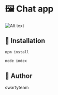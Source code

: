 # 🖼 Chat app

![Alt text](relative/path/to/screenshot.jpg?raw=true "Title")

## 🔧 Installation

```ruby
npm install
```

```ruby
node index
```



## 👤 Author

swartyteam
